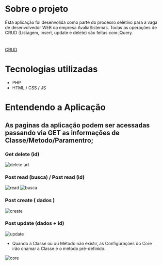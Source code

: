 
# Sobre o projeto

Esta aplicação foi desenvolida como parte do processo seletivo para a vaga de desenvolvedor WEB da empresa AvaliaSistemas. Todas as operações de CRUD (Listagem, insert, update e delete) são feitas com jQuery.

#
[CRUD](https://user-images.githubusercontent.com/81712575/184274476-97ac6b66-f736-44db-8b1c-7b34e6155e2c.mp4)


# Tecnologias utilizadas
- PHP
- HTML / CSS / JS 


# Entendendo a Aplicação
## As paginas da aplicação podem ser acessadas passando via GET as informações de Classe/Metodo/Paramentro;
### Get delete (id)
![delete url](https://user-images.githubusercontent.com/81712575/184270608-ec1a9440-f1d2-42b0-9744-fafecfee39cc.jpg)
### Post read (busca) / Post read (id)
![read](https://user-images.githubusercontent.com/81712575/184270890-9cca87b4-5911-4b4c-9e06-aecaad236cfd.jpg)
![busca](https://user-images.githubusercontent.com/81712575/184278032-eb308eac-f3e4-48e0-8198-475b3cc8cd0d.jpg)
### Post create ( dados )
![create](https://user-images.githubusercontent.com/81712575/184277270-94f931d0-a622-4c8e-a63c-920fac3859f0.jpg)
### Post update (dados + id)
![update](https://user-images.githubusercontent.com/81712575/184277577-7874c5e9-9b90-4699-ab02-a3e8fd7a075f.jpg)




- Quando a Classe ou ou Método não existir, as Configurações do Core irão chamar a Classe e o método pré-definido.

 ![core](https://user-images.githubusercontent.com/81712575/184271194-00604da3-3090-44bc-919c-7483b786ad06.jpg)


